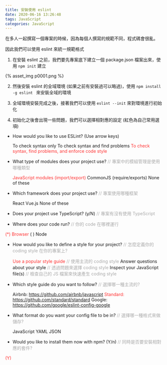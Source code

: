 ```yaml
---
title: 安裝使用 eslint
date: 2020-06-16 13:26:48
tags: JavaScript
categories: JavaScript 
---
```


在多人一起撰寫一個專案的時候，因為每個人撰寫的規範不同，程式碼會很亂。

<!-- more -->

因此我們可以使用 eslint 來統一規範格式

1. 在安裝 eslint 之前，我們要先專案底下建立一個 package.json 檔案出來，使用 ``` npm init ``` 建立

{% asset_img p0001.png %}

2. 然後安裝 eslint 的全域環境 (如果之前有安裝過可以略過)，使用 ```npm install -g eslint ``` 來安裝全域的環境

3. 全域環境安裝完成之後，接著我們可以使用 ```eslint --init``` 來對環境進行初始化

4. 初始化之後會出現一些問題，我們可以選擇相對應的設定 (紅色為自己常用選項)

+ How would you like to use ESLint? (Use arrow keys)

  To check syntax only
  To check syntax and find problems
  <font color="#FF3333">To check syntax, find problems, and enforce code style</font>

+ What type of modules does your project use? <font color="#AAAAAA">// 專案中的模組管理是使用哪種類型</font>

  <font color="#FF3333">JavaScript modules (import/export)</font>
  CommonJS (require/exports)
  None of these

+ Which framework does your project use? <font color="#AAAAAA">// 專案使用哪種框架</font>

  React
  Vue.js
  None of these

+ Does your project use TypeScript? (y/N) <font color="#AAAAAA">// 專案有沒有使用 TypeScript</font>

+ Where does your code run? <font color="#AAAAAA">// 你的 code 在哪裡運行</font>

 <font color="#FF3333">(*) Browser</font>
 ( ) Node

+ How would you like to define a style for your project? <font color="#AAAAAA">// 怎麼定義你的 coding style 在你的專案上?</font>

  <font color="#FF3333"> Use a popular style guide </font><font color="#AAAAAA">// 使用主流的 coding style</font>
  Answer questions about your style <font color="#AAAAAA">// 透過問題來選擇 coding style</font>
  Inspect your JavaScript file(s) <font color="#AAAAAA">// 檢查自己的 JS 檔案來快速產生 coding style</font>

+ Which style guide do you want to follow? <font color="#AAAAAA">// 選擇哪一種主流的?</font>

  Airbnb: https://github.com/airbnb/javascript
  <font color="#FF3333">Standard: https://github.com/standard/standard</font>
  Google: https://github.com/google/eslint-config-google

+ What format do you want your config file to be in? <font color="#AAAAAA">// 選擇哪一種格式來做儲存?</font>

  JavaScript
  YAML
  JSON

+ Would you like to install them now with npm? (Y/n) <font color="#AAAAAA">// 同時是否要安裝相對應的套件?</font>

<font color="#FF3333">(Y)</font>